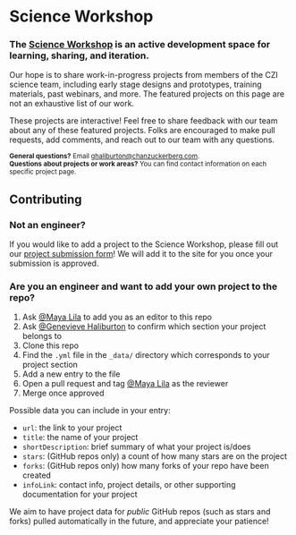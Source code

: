 # Science Workshop

### The <a href="https://chanzuckerberg.github.io/science-workshop/">Science Workshop</a> is an active development space for learning, sharing, and iteration.

Our hope is to share work-in-progress projects from members of the CZI science team, including early stage designs and prototypes, training materials, past webinars, and more. The featured projects on this page are not an exhaustive list of our work.

These projects are interactive! Feel free to share feedback with our team about any of these featured projects. Folks are encouraged to make pull requests, add comments, and reach out to our team with any questions.

<div><sub>
  <b>General questions?</b> Email <a href="mailto:ghaliburton@chanzuckerberg.com">ghaliburton@chanzuckerberg.com</a>.
</div></sub>
<div><sub>
  <b>Questions about projects or work areas?</b> You can find contact information on each specific project page.
</div></sub>

## Contributing
### Not an engineer?
If you would like to add a project to the Science Workshop, please fill out our [project submission form](https://docs.google.com/forms/d/e/1FAIpQLSe3FHIe9wcCfLViXjypFNl0aHgtVldJ63iHUgj3iU_Cojh3hQ/viewform)! We will add it to the site for you once your submission is approved.

### Are you an engineer and want to add your own project to the repo?
1. Ask [@Maya Lila](https://github.com/mmmmmmaya) to add you as an editor to this repo
1. Ask [@Genevieve Haliburton](https://github.com/GenevieveHaliburton) to confirm which section your project belongs to
1. Clone this repo
1. Find the `.yml` file in the `_data/` directory which corresponds to your project section
1. Add a new entry to the file
1. Open a pull request and tag [@Maya Lila](https://github.com/mmmmmmaya) as the reviewer
1. Merge once approved

Possible data you can include in your entry:
- `url`: the link to your project
- `title`: the name of your project
- `shortDescription`: brief summary of what your project is/does
- `stars`: (GitHub repos only) a count of how many stars are on the project
- `forks`: (GitHub repos only) how many forks of your repo have been created
- `infoLink`: contact info, project details, or other supporting documentation for your project

We aim to have project data for <i>public</i> GitHub repos (such as stars and forks) pulled automatically in the future, and appreciate your patience!
